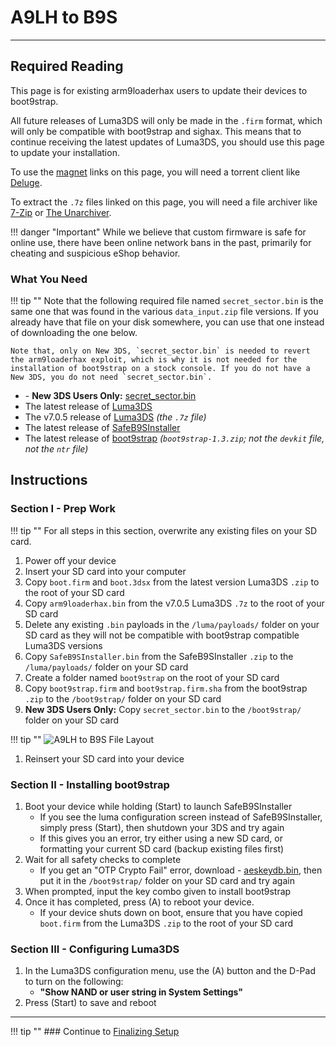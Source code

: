 # A9LH to B9S
---

## Required Reading

This page is for existing arm9loaderhax users to update their devices to boot9strap.

All future releases of Luma3DS will only be made in the `.firm` format, which will only be compatible with boot9strap and sighax. This means that to continue receiving the latest updates of Luma3DS, you should use this page to update your installation.

To use the [magnet](https://wikipedia.org/wiki/Magnet_URI_scheme) links on this page, you will need a torrent client like [Deluge](http://dev.deluge-torrent.org/wiki/Download).

To extract the `.7z` files linked on this page, you will need a file archiver like [7-Zip](http://www.7-zip.org/) or [The Unarchiver](https://theunarchiver.com/).

!!! danger "Important"
	While we believe that custom firmware is safe for online use, there have been online network bans in the past, primarily for cheating and suspicious eShop behavior.

### What You Need

!!! tip ""
	Note that the following required file named `secret_sector.bin` is the same one that was found in the various `data_input.zip` file versions. If you already have that file on your disk somewhere, you can use that one instead of downloading the one below.

	Note that, only on New 3DS, `secret_sector.bin` is needed to revert the arm9loaderhax exploit, which is why it is not needed for the installation of boot9strap on a stock console. If you do not have a New 3DS, you do not need `secret_sector.bin`.

* <i class="fa fa-magnet" aria-hidden="true" title="This is a magnet link. Use a torrent client to download the file."></i> - **New 3DS Users Only:** [secret_sector.bin](magnet:?xt=urn:btih:15a3c97acf17d67af98ae8657cc66820cc58f655&dn=secret_sector.bin&tr=udp%3A%2F%2F9.rarbg.to%3A2710%2Fannounce&tr=udp%3A%2F%2Fbt.xxx-tracker.com%3A2710%2Fannounce&tr=udp%3A%2F%2Fexodus.desync.com%3A6969%2Fannounce&tr=udp%3A%2F%2Fmgtracker.org%3A6969%2Fannounce&tr=udp%3A%2F%2Fopen.demonii.si%3A1337%2Fannounce&tr=udp%3A%2F%2Fpublic.popcorn-tracker.org%3A6969%2Fannounce&tr=udp%3A%2F%2Fthetracker.org%3A80%2Fannounce&tr=udp%3A%2F%2Ftracker.coppersurfer.tk%3A6969%2Fannounce&tr=udp%3A%2F%2Ftracker.cypherpunks.ru%3A6969%2Fannounce&tr=udp%3A%2F%2Ftracker.ds.is%3A6969%2Fannounce&tr=udp%3A%2F%2Ftracker.internetwarriors.net%3A1337%2Fannounce&tr=udp%3A%2F%2Ftracker.mg64.net%3A6969%2Fannounce&tr=udp%3A%2F%2Ftracker.open-internet.nl%3A6969%2Fannounce&tr=udp%3A%2F%2Ftracker.opentrackr.org%3A1337%2Fannounce&tr=udp%3A%2F%2Ftracker.port443.xyz%3A6969%2Fannounce&tr=udp%3A%2F%2Ftracker.qt.is%3A6969%2Fannounce&tr=udp%3A%2F%2Ftracker.tiny-vps.com%3A6969%2Fannounce&tr=udp%3A%2F%2Ftracker.torrent.eu.org%3A451%2Fannounce&tr=udp%3A%2F%2Ftracker.vanitycore.co%3A6969%2Fannounce&tr=udp%3A%2F%2Ftracker-2.msm8916.com%3A6969%2Fannounce)
* The latest release of [Luma3DS](https://github.com/LumaTeam/Luma3DS/releases/latest) 
* The v7.0.5 release of [Luma3DS](https://github.com/LumaTeam/Luma3DS/releases/tag/v7.0.5) *(the `.7z` file)*
* The latest release of [SafeB9SInstaller](https://github.com/d0k3/SafeB9SInstaller/releases/latest)
* The latest release of [boot9strap](https://github.com/SciresM/boot9strap/releases/latest) *(`boot9strap-1.3.zip`; not the `devkit` file, not the `ntr` file)*

## Instructions

### Section I - Prep Work

!!! tip ""
	For all steps in this section, overwrite any existing files on your SD card.

1. Power off your device
1. Insert your SD card into your computer
1. Copy `boot.firm` and `boot.3dsx` from the latest version Luma3DS `.zip` to the root of your SD card
1. Copy `arm9loaderhax.bin` from the v7.0.5 Luma3DS `.7z` to the root of your SD card
1. Delete any existing `.bin` payloads in the `/luma/payloads/` folder on your SD card as they will not be compatible with boot9strap compatible Luma3DS versions
1. Copy `SafeB9SInstaller.bin` from the SafeB9SInstaller `.zip` to the `/luma/payloads/` folder on your SD card
1. Create a folder named `boot9strap` on the root of your SD card
1. Copy `boot9strap.firm` and `boot9strap.firm.sha` from the boot9strap `.zip` to the `/boot9strap/` folder on your SD card
1. **New 3DS Users Only:** Copy `secret_sector.bin` to the `/boot9strap/` folder on your SD card

!!! tip ""
	![A9LH to B9S File Layout](img/a9lh-to-b9s-file-layout.png)

1. Reinsert your SD card into your device

### Section II - Installing boot9strap

1. Boot your device while holding (Start) to launch SafeB9SInstaller
    + If you see the luma configuration screen instead of SafeB9SInstaller, simply press (Start), then shutdown your 3DS and try again
    + If this gives you an error, try either using a new SD card, or formatting your current SD card (backup existing files first)
1. Wait for all safety checks to complete
    + If you get an "OTP Crypto Fail" error, download <i class="fa fa-magnet" aria-hidden="true" title="This is a magnet link. Use a torrent client to download the file."></i> - [aeskeydb.bin](magnet:?xt=urn:btih:d25dab06a7e127922d70ddaa4fe896709dc99a1e&dn=aeskeydb.bin&tr=udp%3A%2F%2F9.rarbg.to%3A2710%2Fannounce&tr=udp%3A%2F%2Fbt.xxx-tracker.com%3A2710%2Fannounce&tr=udp%3A%2F%2Fexodus.desync.com%3A6969%2Fannounce&tr=udp%3A%2F%2Fmgtracker.org%3A6969%2Fannounce&tr=udp%3A%2F%2Fopen.demonii.si%3A1337%2Fannounce&tr=udp%3A%2F%2Fpublic.popcorn-tracker.org%3A6969%2Fannounce&tr=udp%3A%2F%2Fthetracker.org%3A80%2Fannounce&tr=udp%3A%2F%2Ftracker.coppersurfer.tk%3A6969%2Fannounce&tr=udp%3A%2F%2Ftracker.cypherpunks.ru%3A6969%2Fannounce&tr=udp%3A%2F%2Ftracker.ds.is%3A6969%2Fannounce&tr=udp%3A%2F%2Ftracker.internetwarriors.net%3A1337%2Fannounce&tr=udp%3A%2F%2Ftracker.mg64.net%3A6969%2Fannounce&tr=udp%3A%2F%2Ftracker.open-internet.nl%3A6969%2Fannounce&tr=udp%3A%2F%2Ftracker.opentrackr.org%3A1337%2Fannounce&tr=udp%3A%2F%2Ftracker.port443.xyz%3A6969%2Fannounce&tr=udp%3A%2F%2Ftracker.qt.is%3A6969%2Fannounce&tr=udp%3A%2F%2Ftracker.tiny-vps.com%3A6969%2Fannounce&tr=udp%3A%2F%2Ftracker.torrent.eu.org%3A451%2Fannounce&tr=udp%3A%2F%2Ftracker.vanitycore.co%3A6969%2Fannounce&tr=udp%3A%2F%2Ftracker-2.msm8916.com%3A6969%2Fannounce), then put it in the `/boot9strap/` folder on your SD card and try again
1. When prompted, input the key combo given to install boot9strap
1. Once it has completed, press (A) to reboot your device.
	+ If your device shuts down on boot, ensure that you have copied `boot.firm` from the Luma3DS `.zip` to the root of your SD card

### Section III - Configuring Luma3DS

1. In the Luma3DS configuration menu, use the (A) button and the D-Pad to turn on the following:    
	+ **"Show NAND or user string in System Settings"**
1. Press (Start) to save and reboot

___

!!! tip ""
	### Continue to [Finalizing Setup](../finalizing-setup.md)
